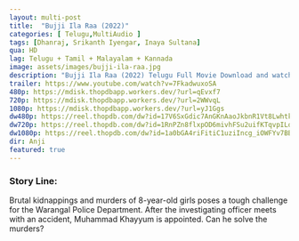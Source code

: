 ```yaml
---
layout: multi-post
title:  "Bujji Ila Raa (2022)"
categories: [ Telugu,MultiAudio ]
tags: [Dhanraj, Srikanth Iyengar, Inaya Sultana]
qua: HD
lag: Telugu + Tamil + Malayalam + Kannada
image: assets/images/bujji-ila-raa.jpg
description: "Bujji Ila Raa (2022) Telugu Full Movie Download and watch online 720p low file size 500 mb."
trailer: https://www.youtube.com/watch?v=7FkadwuxoSA
480p: https://mdisk.thopdbapp.workers.dev/?url=qEvxf7
720p: https://mdisk.thopdbapp.workers.dev/?url=2WWvqL
1080p: https://mdisk.thopdbapp.workers.dev/?url=yJ1Ggs
dw480p: https://reel.thopdb.com/dw?id=17V6SxGdic7AnGKnAaoJkbnR1Vt8Lwhtk
dw720p: https://reel.thopdb.com/dw?id=1RnPZn8flxpOD6mivhFSu2uifKTqvpILq
dw1080p: https://reel.thopdb.com/dw?id=1a0bGA4riFitiC1uziIncg_iOWFYv7BBU
dir: Anji
featured: true
---
```


### Story Line:
Brutal kidnappings and murders of 8-year-old girls poses a tough challenge for the Warangal Police Department. After the investigating officer meets with an accident, Muhammad Khayyum is appointed. Can he solve the murders?







